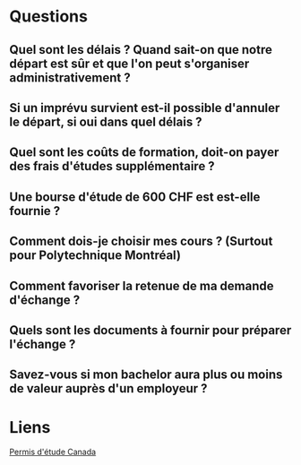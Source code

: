 # Questions

## Quel sont les délais ? Quand sait-on que notre départ est sûr et que l'on peut s'organiser administrativement ?


## Si un imprévu survient est-il possible d'annuler le départ, si oui dans quel délais ?


## Quel sont les coûts de formation, doit-on payer des frais d'études supplémentaire ?


## Une bourse d'étude de 600 CHF est est-elle fournie ?


## Comment dois-je choisir mes cours ? (Surtout pour Polytechnique Montréal)


## Comment favoriser la retenue de ma demande d'échange ?


## Quels sont les documents à fournir pour préparer l'échange ?


## Savez-vous si mon bachelor aura plus ou moins de valeur auprès d'un employeur ?


# Liens
[Permis d'étude Canada](https://www.canada.ca/fr/immigration-refugies-citoyennete/services/etudier-canada/permis-etudes/admissibilite.html)


